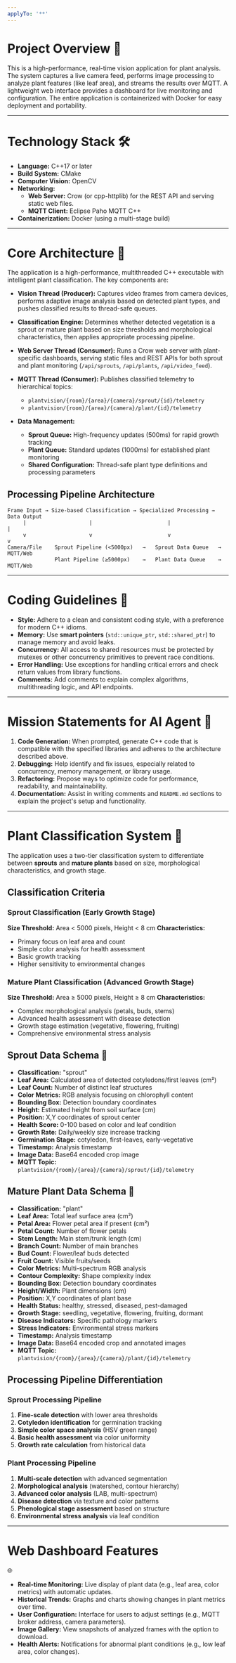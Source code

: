 ```yaml
---
applyTo: '**'
---
```

# Project Overview 🚀

This is a high-performance, real-time vision application for plant analysis. The system captures a live camera feed, performs image processing to analyze plant features (like leaf area), and streams the results over MQTT. A lightweight web interface provides a dashboard for live monitoring and configuration. The entire application is containerized with Docker for easy deployment and portability.

***

# Technology Stack 🛠️

* **Language:** C++17 or later
* **Build System:** CMake
* **Computer Vision:** OpenCV
* **Networking:**
    * **Web Server:** Crow (or cpp-httplib) for the REST API and serving static web files.
    * **MQTT Client:** Eclipse Paho MQTT C++
* **Containerization:** Docker (using a multi-stage build)

***

# Core Architecture 🧠

The application is a high-performance, multithreaded C++ executable with intelligent plant classification. The key components are:

* **Vision Thread (Producer):** Captures video frames from camera devices, performs adaptive image analysis based on detected plant types, and pushes classified results to thread-safe queues.

* **Classification Engine:** Determines whether detected vegetation is a sprout or mature plant based on size thresholds and morphological characteristics, then applies appropriate processing pipeline.

* **Web Server Thread (Consumer):** Runs a Crow web server with plant-specific dashboards, serving static files and REST APIs for both sprout and plant monitoring (`/api/sprouts`, `/api/plants`, `/api/video_feed`).

* **MQTT Thread (Consumer):** Publishes classified telemetry to hierarchical topics:
  - `plantvision/{room}/{area}/{camera}/sprout/{id}/telemetry` 
  - `plantvision/{room}/{area}/{camera}/plant/{id}/telemetry`

* **Data Management:** 
  - **Sprout Queue:** High-frequency updates (500ms) for rapid growth tracking
  - **Plant Queue:** Standard updates (1000ms) for established plant monitoring
  - **Shared Configuration:** Thread-safe plant type definitions and processing parameters

## Processing Pipeline Architecture

```
Frame Input → Size-based Classification → Specialized Processing → Data Output
     |                    |                        |                    |
     v                    v                        v                    v
Camera/File    Sprout Pipeline (<5000px)   →   Sprout Data Queue   →  MQTT/Web
               Plant Pipeline (≥5000px)    →   Plant Data Queue    →  MQTT/Web
```

***

# Coding Guidelines 📜

* **Style:** Adhere to a clean and consistent coding style, with a preference for modern C++ idioms.
* **Memory:** Use **smart pointers** (`std::unique_ptr`, `std::shared_ptr`) to manage memory and avoid leaks.
* **Concurrency:** All access to shared resources must be protected by mutexes or other concurrency primitives to prevent race conditions.
* **Error Handling:** Use exceptions for handling critical errors and check return values from library functions.
* **Comments:** Add comments to explain complex algorithms, multithreading logic, and API endpoints.

***

# Mission Statements for AI Agent 🤖

1.  **Code Generation:** When prompted, generate C++ code that is compatible with the specified libraries and adheres to the architecture described above.
2.  **Debugging:** Help identify and fix issues, especially related to concurrency, memory management, or library usage.
3.  **Refactoring:** Propose ways to optimize code for performance, readability, and maintainability.
4.  **Documentation:** Assist in writing comments and `README.md` sections to explain the project's setup and functionality.


***

# Plant Classification System 🧠

The application uses a two-tier classification system to differentiate between **sprouts** and **mature plants** based on size, morphological characteristics, and growth stage.

## Classification Criteria

### Sprout Classification (Early Growth Stage)
**Size Threshold:** Area < 5000 pixels, Height < 8 cm
**Characteristics:**
- Primary focus on leaf area and count
- Simple color analysis for health assessment
- Basic growth tracking
- Higher sensitivity to environmental changes

### Mature Plant Classification (Advanced Growth Stage)
**Size Threshold:** Area ≥ 5000 pixels, Height ≥ 8 cm
**Characteristics:**
- Complex morphological analysis (petals, buds, stems)
- Advanced health assessment with disease detection
- Growth stage estimation (vegetative, flowering, fruiting)
- Comprehensive environmental stress analysis

## Sprout Data Schema 🌱

* **Classification:** "sprout"
* **Leaf Area:** Calculated area of detected cotyledons/first leaves (cm²)
* **Leaf Count:** Number of distinct leaf structures
* **Color Metrics:** RGB analysis focusing on chlorophyll content
* **Bounding Box:** Detection boundary coordinates
* **Height:** Estimated height from soil surface (cm)
* **Position:** X,Y coordinates of sprout center
* **Health Score:** 0-100 based on color and leaf condition
* **Growth Rate:** Daily/weekly size increase tracking
* **Germination Stage:** cotyledon, first-leaves, early-vegetative
* **Timestamp:** Analysis timestamp
* **Image Data:** Base64 encoded crop image
* **MQTT Topic:** `plantvision/{room}/{area}/{camera}/sprout/{id}/telemetry`

## Mature Plant Data Schema 🌿

* **Classification:** "plant"
* **Leaf Area:** Total leaf surface area (cm²)
* **Petal Area:** Flower petal area if present (cm²)
* **Petal Count:** Number of flower petals
* **Stem Length:** Main stem/trunk length (cm)
* **Branch Count:** Number of main branches
* **Bud Count:** Flower/leaf buds detected
* **Fruit Count:** Visible fruits/seeds
* **Color Metrics:** Multi-spectrum RGB analysis
* **Contour Complexity:** Shape complexity index
* **Bounding Box:** Detection boundary coordinates  
* **Height/Width:** Plant dimensions (cm)
* **Position:** X,Y coordinates of plant base
* **Health Status:** healthy, stressed, diseased, pest-damaged
* **Growth Stage:** seedling, vegetative, flowering, fruiting, dormant
* **Disease Indicators:** Specific pathology markers
* **Stress Indicators:** Environmental stress markers
* **Timestamp:** Analysis timestamp
* **Image Data:** Base64 encoded crop and annotated images
* **MQTT Topic:** `plantvision/{room}/{area}/{camera}/plant/{id}/telemetry`

## Processing Pipeline Differentiation

### Sprout Processing Pipeline
1. **Fine-scale detection** with lower area thresholds
2. **Cotyledon identification** for germination tracking
3. **Simple color space analysis** (HSV green range)
4. **Basic health assessment** via color uniformity
5. **Growth rate calculation** from historical data

### Plant Processing Pipeline  
1. **Multi-scale detection** with advanced segmentation
2. **Morphological analysis** (watershed, contour hierarchy)
3. **Advanced color analysis** (LAB, multi-spectrum)
4. **Disease detection** via texture and color patterns
5. **Phenological stage assessment** based on structure
6. **Environmental stress analysis** via leaf condition

***



# Web Dashboard Features 
🌐

* **Real-time Monitoring:** Live display of plant data (e.g., leaf area, color metrics) with automatic updates.
* **Historical Trends:** Graphs and charts showing changes in plant metrics over time.
* **User Configuration:** Interface for users to adjust settings (e.g., MQTT broker address, camera parameters).
* **Image Gallery:** View snapshots of analyzed frames with the option to download.
* **Health Alerts:** Notifications for abnormal plant conditions (e.g., low leaf area, color changes).
